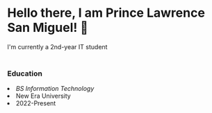 <h1><br> Hello there, I am Prince Lawrence San Miguel! 👋 </h1>

<p>I'm currently a 2nd-year IT student </p>

<h3><br>Education</h3>
<li><i>BS Information Technology</i></li>
<li>New Era University</li>
<li>2022-Present</li>

